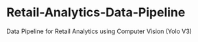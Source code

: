 # Retail-Analytics-Data-Pipeline
Data Pipeline for Retail Analytics using Computer Vision (Yolo V3)
